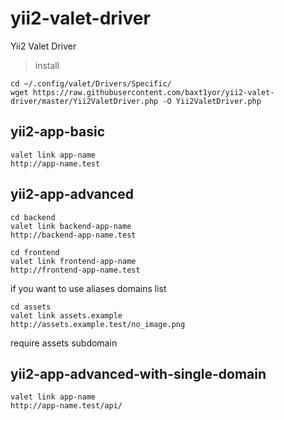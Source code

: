 # yii2-valet-driver
Yii2 Valet Driver

> install

```
cd ~/.config/valet/Drivers/Specific/
wget https://raw.githubusercontent.com/baxt1yor/yii2-valet-driver/master/Yii2ValetDriver.php -O Yii2ValetDriver.php
```

## yii2-app-basic

```
valet link app-name
http://app-name.test
```

## yii2-app-advanced

```
cd backend
valet link backend-app-name
http://backend-app-name.test

cd frontend
valet link frontend-app-name
http://frontend-app-name.test
```
if you want to use aliases domains list

```
cd assets
valet link assets.example
http://assets.example.test/no_image.png
```

require assets subdomain

## yii2-app-advanced-with-single-domain



```
valet link app-name
http://app-name.test/api/

```

